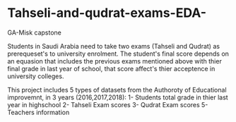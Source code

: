 # Tahseli-and-qudrat-exams-EDA-
GA-Misk capstone 

Students in Saudi Arabia need to take two exams (Tahseli and Qudrat) as prerequeset's to university enrolment. The student's final score depends on an equasion that includes the previous exams mentioned above with thier final grade in last year of school, that score affect's thier acceptence in university colleges.

This project includes 5 types of datasets from the Authoroty of Educational improvemnt, in 3 years (2016,2017,2018):
1- Students total grade in thier last year in highschool 
2- Tahseli Exam scores
3- Qudrat Exam scores
5- Teachers information


